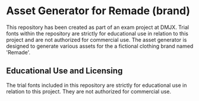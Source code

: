 # Asset Generator for Remade (brand)
This repository has been created as part of an exam project at DMJX. Trial fonts within the repository are strictly for educational use in relation to this project and are not authorized for commercial use.
The asset generator is designed to generate various assets for the a fictional clothing brand named 'Remade'.

## Educational Use and Licensing

The trial fonts included in this repository are strictly for educational use in relation to this project. They are not authorized for commercial use.
